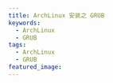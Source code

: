 ```yaml
---
title: ArchLinux 安装之 GRUB
keywords:
  - ArchLinux
  - GRUB
tags:
  - ArchLinux
  - GRUB
featured_image:
---
```

